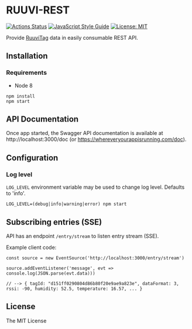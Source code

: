 # RUUVI-REST

[![Actions Status](https://github.com/tarvainen/ruuvi-rest/workflows/CI/badge.svg)](https://github.com/tarvainen/ruuvi-rest/actions)
[![JavaScript Style Guide](https://img.shields.io/badge/code_style-standard-brightgreen.svg)](https://standardjs.com)
[![License: MIT](https://img.shields.io/badge/License-MIT-yellow.svg)](https://opensource.org/licenses/MIT)

Provide [RuuviTag](https://ruuvi.com/) data in easily consumable REST API.

## Installation

### Requirements

* Node 8

```
npm install
npm start
```

## API Documentation

Once app started, the Swagger API documentation is available at http://localhost:3000/doc (or https://whereveryourappisrunning.com/doc).

## Configuration

### Log level

`LOG_LEVEL` environment variable may be used to change log level. Defaults to 'info'.

```
LOG_LEVEL=(debug|info|warning|error) npm start
```

## Subscribing entries (SSE)

API has an endpoint `/entry/stream` to listen entry stream (SSE).

Example client code:

```
const source = new EventSource('http://localhost:3000/entry/stream')

source.addEventListener('message', evt => console.log(JSON.parse(evt.data)))

// --> { tagId: "d151ff0290804d86b80f20e9ae9a823e", dataFormat: 3, rssi: -90, humidity: 52.5, temperature: 16.57, ... }
```

## License

The MIT License
